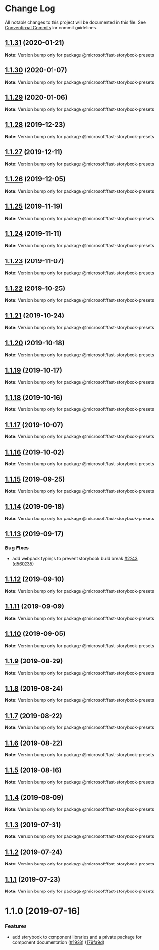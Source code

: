 # Change Log

All notable changes to this project will be documented in this file.
See [Conventional Commits](https://conventionalcommits.org) for commit guidelines.

## [1.1.31](https://github.com/Microsoft/fast-dna/compare/@microsoft/fast-storybook-presets@1.1.30...@microsoft/fast-storybook-presets@1.1.31) (2020-01-21)

**Note:** Version bump only for package @microsoft/fast-storybook-presets





## [1.1.30](https://github.com/Microsoft/fast-dna/compare/@microsoft/fast-storybook-presets@1.1.29...@microsoft/fast-storybook-presets@1.1.30) (2020-01-07)

**Note:** Version bump only for package @microsoft/fast-storybook-presets





## [1.1.29](https://github.com/Microsoft/fast-dna/compare/@microsoft/fast-storybook-presets@1.1.28...@microsoft/fast-storybook-presets@1.1.29) (2020-01-06)

**Note:** Version bump only for package @microsoft/fast-storybook-presets





## [1.1.28](https://github.com/Microsoft/fast-dna/compare/@microsoft/fast-storybook-presets@1.1.27...@microsoft/fast-storybook-presets@1.1.28) (2019-12-23)

**Note:** Version bump only for package @microsoft/fast-storybook-presets





## [1.1.27](https://github.com/Microsoft/fast-dna/compare/@microsoft/fast-storybook-presets@1.1.26...@microsoft/fast-storybook-presets@1.1.27) (2019-12-11)

**Note:** Version bump only for package @microsoft/fast-storybook-presets





## [1.1.26](https://github.com/Microsoft/fast-dna/compare/@microsoft/fast-storybook-presets@1.1.25...@microsoft/fast-storybook-presets@1.1.26) (2019-12-05)

**Note:** Version bump only for package @microsoft/fast-storybook-presets





## [1.1.25](https://github.com/Microsoft/fast-dna/compare/@microsoft/fast-storybook-presets@1.1.24...@microsoft/fast-storybook-presets@1.1.25) (2019-11-19)

**Note:** Version bump only for package @microsoft/fast-storybook-presets





## [1.1.24](https://github.com/Microsoft/fast-dna/compare/@microsoft/fast-storybook-presets@1.1.23...@microsoft/fast-storybook-presets@1.1.24) (2019-11-11)

**Note:** Version bump only for package @microsoft/fast-storybook-presets





## [1.1.23](https://github.com/Microsoft/fast-dna/compare/@microsoft/fast-storybook-presets@1.1.22...@microsoft/fast-storybook-presets@1.1.23) (2019-11-07)

**Note:** Version bump only for package @microsoft/fast-storybook-presets





## [1.1.22](https://github.com/Microsoft/fast-dna/compare/@microsoft/fast-storybook-presets@1.1.21...@microsoft/fast-storybook-presets@1.1.22) (2019-10-25)

**Note:** Version bump only for package @microsoft/fast-storybook-presets





## [1.1.21](https://github.com/Microsoft/fast-dna/compare/@microsoft/fast-storybook-presets@1.1.20...@microsoft/fast-storybook-presets@1.1.21) (2019-10-24)

**Note:** Version bump only for package @microsoft/fast-storybook-presets





## [1.1.20](https://github.com/Microsoft/fast-dna/compare/@microsoft/fast-storybook-presets@1.1.19...@microsoft/fast-storybook-presets@1.1.20) (2019-10-18)

**Note:** Version bump only for package @microsoft/fast-storybook-presets





## [1.1.19](https://github.com/Microsoft/fast-dna/compare/@microsoft/fast-storybook-presets@1.1.18...@microsoft/fast-storybook-presets@1.1.19) (2019-10-17)

**Note:** Version bump only for package @microsoft/fast-storybook-presets





## [1.1.18](https://github.com/Microsoft/fast-dna/compare/@microsoft/fast-storybook-presets@1.1.17...@microsoft/fast-storybook-presets@1.1.18) (2019-10-16)

**Note:** Version bump only for package @microsoft/fast-storybook-presets





## [1.1.17](https://github.com/Microsoft/fast-dna/compare/@microsoft/fast-storybook-presets@1.1.16...@microsoft/fast-storybook-presets@1.1.17) (2019-10-07)

**Note:** Version bump only for package @microsoft/fast-storybook-presets





## [1.1.16](https://github.com/Microsoft/fast-dna/compare/@microsoft/fast-storybook-presets@1.1.15...@microsoft/fast-storybook-presets@1.1.16) (2019-10-02)

**Note:** Version bump only for package @microsoft/fast-storybook-presets





## [1.1.15](https://github.com/Microsoft/fast-dna/compare/@microsoft/fast-storybook-presets@1.1.14...@microsoft/fast-storybook-presets@1.1.15) (2019-09-25)

**Note:** Version bump only for package @microsoft/fast-storybook-presets





## [1.1.14](https://github.com/Microsoft/fast-dna/compare/@microsoft/fast-storybook-presets@1.1.13...@microsoft/fast-storybook-presets@1.1.14) (2019-09-18)

**Note:** Version bump only for package @microsoft/fast-storybook-presets





## [1.1.13](https://github.com/Microsoft/fast-dna/compare/@microsoft/fast-storybook-presets@1.1.12...@microsoft/fast-storybook-presets@1.1.13) (2019-09-17)


### Bug Fixes

* add webpack typings to prevent storybook build break [#2243](https://github.com/Microsoft/fast-dna/issues/2243) ([d560235](https://github.com/Microsoft/fast-dna/commit/d560235))





## [1.1.12](https://github.com/Microsoft/fast-dna/compare/@microsoft/fast-storybook-presets@1.1.11...@microsoft/fast-storybook-presets@1.1.12) (2019-09-10)

**Note:** Version bump only for package @microsoft/fast-storybook-presets





## [1.1.11](https://github.com/Microsoft/fast-dna/compare/@microsoft/fast-storybook-presets@1.1.10...@microsoft/fast-storybook-presets@1.1.11) (2019-09-09)

**Note:** Version bump only for package @microsoft/fast-storybook-presets





## [1.1.10](https://github.com/Microsoft/fast-dna/compare/@microsoft/fast-storybook-presets@1.1.9...@microsoft/fast-storybook-presets@1.1.10) (2019-09-05)

**Note:** Version bump only for package @microsoft/fast-storybook-presets





## [1.1.9](https://github.com/Microsoft/fast-dna/compare/@microsoft/fast-storybook-presets@1.1.8...@microsoft/fast-storybook-presets@1.1.9) (2019-08-29)

**Note:** Version bump only for package @microsoft/fast-storybook-presets





## [1.1.8](https://github.com/Microsoft/fast-dna/compare/@microsoft/fast-storybook-presets@1.1.7...@microsoft/fast-storybook-presets@1.1.8) (2019-08-24)

**Note:** Version bump only for package @microsoft/fast-storybook-presets





## [1.1.7](https://github.com/Microsoft/fast-dna/compare/@microsoft/fast-storybook-presets@1.1.6...@microsoft/fast-storybook-presets@1.1.7) (2019-08-22)

**Note:** Version bump only for package @microsoft/fast-storybook-presets





## [1.1.6](https://github.com/Microsoft/fast-dna/compare/@microsoft/fast-storybook-presets@1.1.5...@microsoft/fast-storybook-presets@1.1.6) (2019-08-22)

**Note:** Version bump only for package @microsoft/fast-storybook-presets





## [1.1.5](https://github.com/Microsoft/fast-dna/compare/@microsoft/fast-storybook-presets@1.1.4...@microsoft/fast-storybook-presets@1.1.5) (2019-08-16)

**Note:** Version bump only for package @microsoft/fast-storybook-presets





## [1.1.4](https://github.com/Microsoft/fast-dna/compare/@microsoft/fast-storybook-presets@1.1.3...@microsoft/fast-storybook-presets@1.1.4) (2019-08-09)

**Note:** Version bump only for package @microsoft/fast-storybook-presets





## [1.1.3](https://github.com/Microsoft/fast-dna/compare/@microsoft/fast-storybook-presets@1.1.2...@microsoft/fast-storybook-presets@1.1.3) (2019-07-31)

**Note:** Version bump only for package @microsoft/fast-storybook-presets





## [1.1.2](https://github.com/Microsoft/fast-dna/compare/@microsoft/fast-storybook-presets@1.1.1...@microsoft/fast-storybook-presets@1.1.2) (2019-07-24)

**Note:** Version bump only for package @microsoft/fast-storybook-presets





## [1.1.1](https://github.com/Microsoft/fast-dna/compare/@microsoft/fast-storybook-presets@1.1.0...@microsoft/fast-storybook-presets@1.1.1) (2019-07-23)

**Note:** Version bump only for package @microsoft/fast-storybook-presets





# 1.1.0 (2019-07-16)


### Features

* add storybook to component libraries and a private package for component documentation ([#1928](https://github.com/Microsoft/fast-dna/issues/1928)) ([179fa9d](https://github.com/Microsoft/fast-dna/commit/179fa9d))
